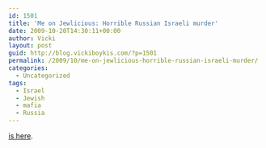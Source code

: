 ```yaml
---
id: 1501
title: 'Me on Jewlicious: Horrible Russian Israeli murder'
date: 2009-10-20T14:30:11+00:00
author: Vicki
layout: post
guid: http://blog.vickiboykis.com/?p=1501
permalink: /2009/10/me-on-jewlicious-horrible-russian-israeli-murder/
categories:
  - Uncategorized
tags:
  - Israel
  - Jewish
  - mafia
  - Russia
---
```

[is here](http://www.jewlicious.com/2009/10/russian-family-murdered-in-rishon-letziyon/).